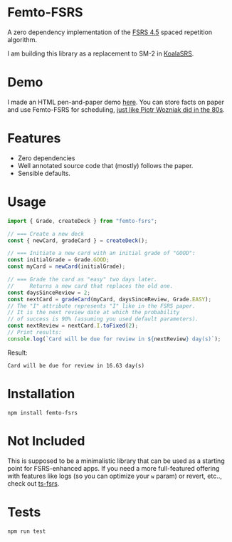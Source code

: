 # Femto-FSRS

A zero dependency implementation of the [FSRS 4.5](https://github.com/open-spaced-repetition) spaced repetition algorithm.

I am building this library as a replacement to SM-2 in [KoalaSRS](https://github.com/RickCarlino/KoalaSRS).

# Demo

I made an HTML pen-and-paper demo [here](https://rickcarlino.com/srs.html). You can store facts on paper and use Femto-FSRS for scheduling, [just like Piotr Wozniak did in the 80s](https://www.supermemo.com/en/blog/the-true-history-of-spaced-repetition).

# Features

- Zero dependencies
- Well annotated source code that (mostly) follows the paper.
- Sensible defaults.

# Usage

```typescript
import { Grade, createDeck } from "femto-fsrs";

// === Create a new deck
const { newCard, gradeCard } = createDeck();

// === Initiate a new card with an initial grade of "GOOD":
const initialGrade = Grade.GOOD;
const myCard = newCard(initialGrade);

// === Grade the card as "easy" two days later.
//     Returns a new card that replaces the old one.
const daysSinceReview = 2;
const nextCard = gradeCard(myCard, daysSinceReview, Grade.EASY);
// The "I" attribute represents "I" like in the FSRS paper.
// It is the next review date at which the probability
// of success is 90% (assuming you used default parameters).
const nextReview = nextCard.I.toFixed(2);
// Print results:
console.log(`Card will be due for review in ${nextReview} day(s)`);
```

Result:

```
Card will be due for review in 16.63 day(s)
```

# Installation

```
npm install femto-fsrs
```

# Not Included

This is supposed to be a minimalistic library that can be used as a starting point
for FSRS-enhanced apps. If you need a more full-featured offering with features
like logs (so you can optimize your `w` param) or revert, etc.., check out [ts-fsrs](https://github.com/open-spaced-repetition/ts-fsrs).

# Tests

```
npm run test
```
